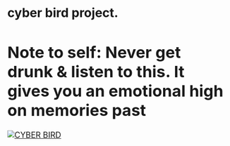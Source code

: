 # cyber bird project.





<font size="4">

<h1>Note to self: Never get drunk & listen to this. It gives you an emotional high on memories past</h1>


[![CYBER BIRD](https://images.genius.com/0e0e5fb1292b4a8ff6504d2164741625.600x600x1.png)](https://youtu.be/79w0T1jmgoQ "CYBER BIRD")


